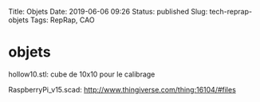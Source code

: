 Title: Objets
Date: 2019-06-06 09:26
Status: published
Slug: tech-reprap-objets
Tags: RepRap, CAO


# objets

hollow10.stl: cube de 10x10 pour le calibrage

RaspberryPi_v15.scad: http://www.thingiverse.com/thing:16104/#files
